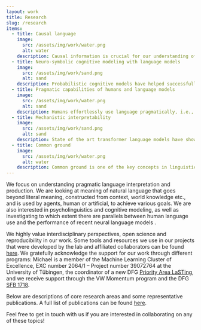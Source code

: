 ```yaml
---
layout: work
title: Research
slug: /research
items:
  - title: Causal language
    image:
      src: /assets/img/work/water.png
      alt: water
    description: Causal information is crucial for our understanding of the world. However, most of it isn't communicated explicitly (e.g., A causes B), but is inferred from non-causal language (e.g., If A, then B) or correlational language. We investigate which contextual factors influence these causal inferences and develop novel probabilistic models of causal language interpretation (e.g., <a href="https://escholarship.org/uc/item/9p29w77n">Lassiter & Franke, 2024</a>). 
  - title: Neuro-symbolic cognitive modeling with language models
    image:
      src: /assets/img/work/sand.png
      alt: sand
    description: Probabilistic cognitive models have helped successfully explain many phenomena in human cognition at the computational level, including how humans interpret and produce pragmatic utterances. However, such models often face a challenge in scalability to more open-ended situations and utterances, because they often rely on manually specified spaces of reasoning alternatives. We combine the explanatory strength of computational cognitive models with the flexibility of recent language models to explore more open-ended cognitive models that can explain more open-ended pragmatic language use (e.g., <a href="https://openreview.net/pdf/663bf35649ff2aeb9f3ca254833437df34bde2aa.pdf">Tsvilodub, Franke & Carcassi, 2024</a>; <a href="https://openpublishing.library.umass.edu/scil/article/id/3187/">Tsvilodub, Hawkins & Franke, 2025</a>).  
  - title: Pragmatic capabilities of humans and language models
    image:
      src: /assets/img/work/water.png
      alt: sand
    description: Humans effortlessly use language pragmatically, i.e., going beyond its literal meaning by relying on interlocutors' inferences in context. Additionally to knowledge of language, this capability in humans is supported by probabilistic mechanisms for reasoning about other people, rich world knowledge, and more. We investigate diverse phenomena in pragmatic language and work on new probilistic models explaining them (e.g., <a href="https://journals.plos.org/plosone/article?id=10.1371/journal.pone.0323839">Achimova, Franke & Butz, 2025</a>; <a href="https://osf.io/preprints/psyarxiv/8tnfd_v1">Hawkins, Tsvilodub, Bergey, Goodman & Franke, 2025</a>; <a href="https://psycnet.apa.org/record/2022-53084-001">Hawkins, Franke & al, 2023</a> ). We also investigate to which extent language models already are capable of interpreting and generating pragmatic language, and crucially, how these capabilities should be assessed (e.g., <a href="https://arxiv.org/abs/2403.00998">Tsvilodub, Wang, Grosch & Franke, 2024</a>).
  - title: Mechanistic interpretability
    image:
      src: /assets/img/work/sand.png
      alt: sand
    description: State of the art transformer language models have shown impressive performance in many domains, including tasks commonly used in cognitive psychology and pragmatics. However, the mechanisms within the models that lead to this performance remain poorly understood. We investigate to which extent the computational processes in such models may be (non) human-like, or could be influenced in human-like ways, when exposed to, e.g., classical cognitive reflection tasks (e.g., <a href="https://openreview.net/pdf?id=nHg1giMiOW">Hu & Franke, 2024</a>; <a href="https://arxiv.org/html/2504.14107v1">Hu, Lepori & Franke, 2025</a>).
  - title: Common ground
    image:
      src: /assets/img/work/water.png
      alt: water
    description: Common ground is one of the key concepts in linguistics, but the precise definition as well as computational accounts of communication including common ground are still highly debated. We are excited to be part of the <a href="https://uni-tuebingen.de/forschung/forschungsschwerpunkte/sonderforschungsbereiche/sfb-common-ground/">SFB 1718 Common Ground</a> at the University of Tübingen, and will work on projects like computational modeling of meaning as it may emerge in non-human communciation (e.g., <a href="https://escholarship.org/content/qt56c0m5t0/qt56c0m5t0_noSplash_2d91ec350b88f6ea92afa811b9c441b5.pdf">Franke, Bohn & Fröhlich, 2024</a>) 
---
```


We focus on understanding pragmatic language interpretation and production. We are looking at meaning of natural language that goes beyond literal meaning, constructed from context, world knowledge etc., and is used by agents, human or artificial, to achieve various goals. We are also interested in psycholinguistics and cognitive modeling, as well as investigating to which extent there are parallels between human language use and the performance of recent neural language models .

We highly value interdisciplinary perspectives, open science and reproducibility in our work. Some tools and resources we use in our projects that were developed by the lab and affiliated collaborators can be found [here](https://cogsciprag.github.io/home/resources). We gratefully acknowledge the support for our work through different programs: Michael is a member of the Machine Learning Cluster of Excellence, EXC number 2064/1 – Project number 39072764 at the University of Tübingen, the coordinator of a new DFG [Priority Area LaSTing](https://www.lasting-spp.org/), and we receive support through the VW Momentum program and the DFG [SFB 1718](https://uni-tuebingen.de/forschung/forschungsschwerpunkte/sonderforschungsbereiche/sfb-common-ground/).

Below are descriptions of core research areas and some representative publications. A full list of publications can be found [here](https://cogsciprag.github.io/home/publications).

Feel free to get in touch with us if you are interested in collaborating on any of these topics!
<br />
<br />
